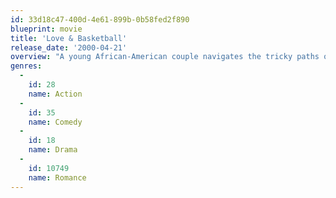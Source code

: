 ```yaml
---
id: 33d18c47-400d-4e61-899b-0b58fed2f890
blueprint: movie
title: 'Love & Basketball'
release_date: '2000-04-21'
overview: "A young African-American couple navigates the tricky paths of romance and athletics in this drama. Quincy McCall (Omar Epps) and Monica Wright (Sanaa Lathan) grew up in the same neighborhood and have known each other since childhood. As they grow into adulthood, they fall in love, but they also share another all-consuming passion: basketball. They've followed the game all their lives and have no small amount of talent on the court. As Quincy and Monica struggle to make their relationship work, they follow separate career paths though high school and college basketball and, they hope, into stardom in big-league professional ball."
genres:
  -
    id: 28
    name: Action
  -
    id: 35
    name: Comedy
  -
    id: 18
    name: Drama
  -
    id: 10749
    name: Romance
---
```

